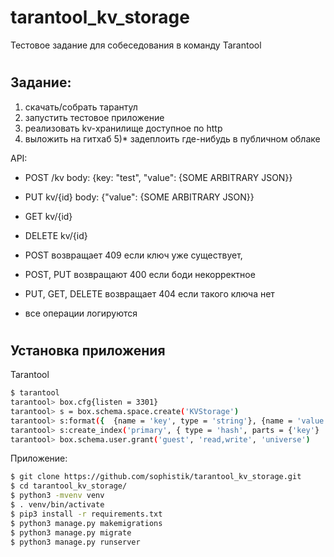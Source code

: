 # tarantool_kv_storage
Тестовое задание для собеседования в команду Tarantool
#

## Задание:

1) скачать/собрать тарантул
2) запустить тестовое приложение
3) реализовать kv-хранилище доступное по http
4) выложить на гитхаб
5)* задеплоить где-нибудь в публичном облаке

API:
 - POST /kv body: {key: "test", "value": {SOME ARBITRARY JSON}} 
 - PUT kv/{id} body: {"value": {SOME ARBITRARY JSON}}
 - GET kv/{id} 
 - DELETE kv/{id}

 - POST  возвращает 409 если ключ уже существует, 
 - POST, PUT возвращают 400 если боди некорректное
 - PUT, GET, DELETE возвращает 404 если такого ключа нет
 - все операции логируются
#

## Установка приложения

Tarantool
```bash
$ tarantool
tarantool> box.cfg{listen = 3301}
tarantool> s = box.schema.space.create('KVStorage')
tarantool> s:format({  {name = 'key', type = 'string'}, {name = 'value', type = 'string'}  })
tarantool> s:create_index('primary', { type = 'hash', parts = {'key'}   })
tarantool> box.schema.user.grant('guest', 'read,write', 'universe')
```

Приложение:

```bash
$ git clone https://github.com/sophistik/tarantool_kv_storage.git
$ cd tarantool_kv_storage/
$ python3 -mvenv venv
$ . venv/bin/activate
$ pip3 install -r requirements.txt
$ python3 manage.py makemigrations
$ python3 manage.py migrate
$ python3 manage.py runserver
```
